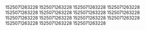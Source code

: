 1525071263228
1525071263228
1525071263228
1525071263228
1525071263228
1525071263228
1525071263228
1525071263228
1525071263228
1525071263228
1525071263228
1525071263228
1525071263228
1525071263228
1525071263228